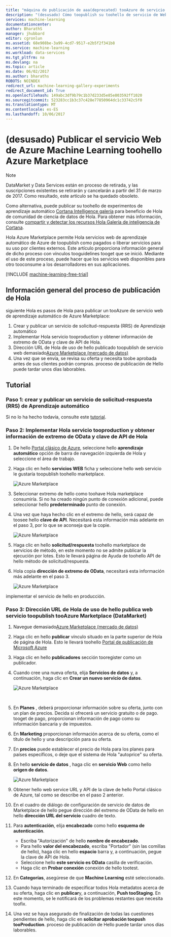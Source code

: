 ```yaml
---
title: "máquina de publicación de aaa(deprecated) tooAzure de servicio web Marketplace de aprendizaje | Documentos de Microsoft"
description: "(desusado) Cómo toopublish su toohello de servicio de Web de aprendizaje de máquina de Azure Marketplace de Azure"
services: machine-learning
documentationcenter: 
author: BharathS
manager: jhubbard
editor: cgronlun
ms.assetid: 68e908be-3a99-4cd7-9517-e2b5f2f341b8
ms.service: machine-learning
ms.workload: data-services
ms.tgt_pltfrm: na
ms.devlang: na
ms.topic: article
ms.date: 06/02/2017
ms.author: bharaths
ROBOTS: NOINDEX
redirect_url: machine-learning-gallery-experiments
redirect_document_id: True
ms.openlocfilehash: 149abc3df9b79c1b37d233d5e85e803592ff1020
ms.sourcegitcommit: 523283cc1b3c37c428e77850964dc1c33742c5f0
ms.translationtype: MT
ms.contentlocale: es-ES
ms.lasthandoff: 10/06/2017
---
```

# <a name="deprecated-publish-azure-machine-learning-web-service-toohello-azure-marketplace"></a>(desusado) Publicar el servicio Web de Azure Machine Learning toohello Azure Marketplace

> [!NOTE]
> DataMarket y Data Services están en proceso de retirada, y las suscripciones existentes se retirarán y cancelarán a partir del 31 de marzo de 2017. Como resultado, este artículo se ha quedado obsoleto. 
> 
> Como alternativa, puede publicar su toohello de experimentos de aprendizaje automático [Cortana Intelligence galería](https://gallery.cortanaintelligence.com/) para beneficio de Hola de comunidad de ciencia de datos de Hola. Para obtener más información, consulte [compartir y detectar los recursos Hola Galería de inteligencia de Cortana](https://docs.microsoft.com/en-us/azure/machine-learning/machine-learning-gallery-how-to-use-contribute-publish).

Hola Azure Marketplace permite Hola servicios web de aprendizaje automático de Azure de toopublish como pagados o liberar servicios para su uso por clientes externos. Este artículo proporciona información general de dicho proceso con vínculos tooguidelines tooget que se inició. Mediante el uso de este proceso, puede hacer que los servicios web disponibles para otro tooconsume a los desarrolladores en sus aplicaciones.

[!INCLUDE [machine-learning-free-trial](../../includes/machine-learning-free-trial.md)]

## <a name="overview-of-hello-publishing-process"></a>Información general del proceso de publicación de Hola
siguiente Hola es pasos de Hola para publicar un tooAzure de servicio web de aprendizaje automático de Azure Marketplace:

1. Crear y publicar un servicio de solicitud-respuesta (RRS) de Aprendizaje automático
2. Implementar Hola servicio tooproduction y obtener información de extremo de OData y clave de API de Hola.
3. Dirección URL de Hola de uso de hello publicado toopublish de servicio web demasiado[Azure Marketplace (mercado de datos)](https://publish.windowsazure.com/workspace/) 
4. Una vez que se envía, se revisa su oferta y necesita toobe aprobada antes de sus clientes podrán compras. proceso de publicación de Hello puede tardar unos días laborables. 

## <a name="walk-through"></a>Tutorial
### <a name="step-1-create-and-publish-a-machine-learning-request-response-service-rrs"></a>Paso 1: crear y publicar un servicio de solicitud-respuesta (RRS) de Aprendizaje automático
 Si no lo ha hecho todavía, consulte este [tutorial](machine-learning-walkthrough-5-publish-web-service.md).

### <a name="step-2-deploy-hello-service-tooproduction-and-obtain-hello-api-key-and-odata-endpoint-information"></a>Paso 2: Implementar Hola servicio tooproduction y obtener información de extremo de OData y clave de API de Hola
1. De hello [Portal clásico de Azure](http://manage.windowsazure.com), seleccione hello **aprendizaje automático** opción de barra de navegación izquierda de Hola y seleccione el área de trabajo. 
2. Haga clic en hello **servicios WEB** ficha y seleccione hello web servicio le gustaría toopublish toohello marketplace.
   
    ![Azure Marketplace][workspace]
3. Seleccionar extremo de hello como toohave Hola marketplace consumiría. Si no ha creado ningún punto de conexión adicional, puede seleccionar hello **predeterminado** punto de conexión.
4. Una vez que haya hecho clic en el extremo de hello, será capaz de toosee hello **clave de API**. Necesitará esta información más adelante en el paso 3, por lo que se aconseja que la copie.
   
    ![Azure Marketplace][apikey]
5. Haga clic en hello **solicitud/respuesta** toohello marketplace de servicios de método, en este momento no se admite publicar la ejecución por lotes. Esto le llevará página de Ayuda de toohello API de hello método de solicitud/respuesta.
6. Hola copia **dirección de extremo de OData**, necesitará esta información más adelante en el paso 3.
   
    ![Azure Marketplace][odata]

implementar el servicio de hello en producción.

### <a name="step-3-use-hello-url-of-hello-published-web-service-toopublish-tooazure-marketplace-datamarket"></a>Paso 3: Dirección URL de Hola de uso de hello publica web servicio toopublish tooAzure Marketplace (DataMarket)
1. Navegue demasiado[Azure Marketplace (mercado de datos)](http://datamarket.azure.com/home) 
2. Haga clic en hello **publicar** vínculo situado en la parte superior de Hola de página de Hola. Esto le llevará toohello [Portal de publicación de Microsoft Azure](https://publish.windowsazure.com)
3. Haga clic en hello **publicadores** sección tooregister como un publicador.
4. Cuando cree una nueva oferta, elija **Servicios de datos** y, a continuación, haga clic en **Crear un nuevo servicio de datos**. 
   
   ![Azure Marketplace][image1]
   
   <br />
5. En **Planes** , deberá proporcionar información sobre su oferta, junto con un plan de precios. Decida si ofrecerá un servicio gratuito o de pago. tooget de pago, proporcionan información de pago como su información bancaria y de impuestos.
6. En **Marketing** proporcionan información acerca de su oferta, como el título de hello y una descripción para su oferta.
7. En **precios** puede establecer el precio de Hola para los planes para países específicos, o deje que el sistema de Hola "autoprice" su oferta.
8. En hello **servicio de datos** , haga clic en **servicio Web** como hello **origen de datos**.
   
    ![Azure Marketplace][image2]
9. Obtener hello web service URL y API de la clave de hello Portal clásico de Azure, tal como se describe en el paso 2 anterior.
10. En el cuadro de diálogo de configuración de servicio de datos de Marketplace de hello pegue dirección del extremo de OData de hello en hello **dirección URL del servicio** cuadro de texto.
11. Para **autenticación**, elija **encabezado** como hello **esquema de autenticación**.
    
    * Escriba "Autorización" de hello **nombre de encabezado**.
    * Para hello **valor del encabezado**, escriba "Portador" (sin las comillas de hello), haga clic en hello **espacio** barra y, a continuación, pegue la clave de API de Hola.
    * Seleccione hello **este servicio es OData** casilla de verificación.
    * Haga clic en **Probar conexión** conexión de hello tootest.
12. En **Categorías**, asegúrese de que **Machine Learning** esté seleccionado.
13. Cuando haya terminado de especificar todos Hola metadatos acerca de su oferta, haga clic en **publicar**y, a continuación, **Push tooStaging**. En este momento, se le notificará de los problemas restantes que necesita toofix.
14. Una vez se haya asegurado de finalización de todas las cuestiones pendientes de hello, haga clic en **solicitar aprobación toopush tooProduction**. proceso de publicación de Hello puede tardar unos días laborables. 

[image1]:./media/machine-learning-publish-web-service-to-azure-marketplace/image1.png
[image2]:./media/machine-learning-publish-web-service-to-azure-marketplace/image2.png
[workspace]:./media/machine-learning-publish-web-service-to-azure-marketplace/selectworkspace.png
[apikey]:./media/machine-learning-publish-web-service-to-azure-marketplace/apikey.png
[odata]:./media/machine-learning-publish-web-service-to-azure-marketplace/odata.png

